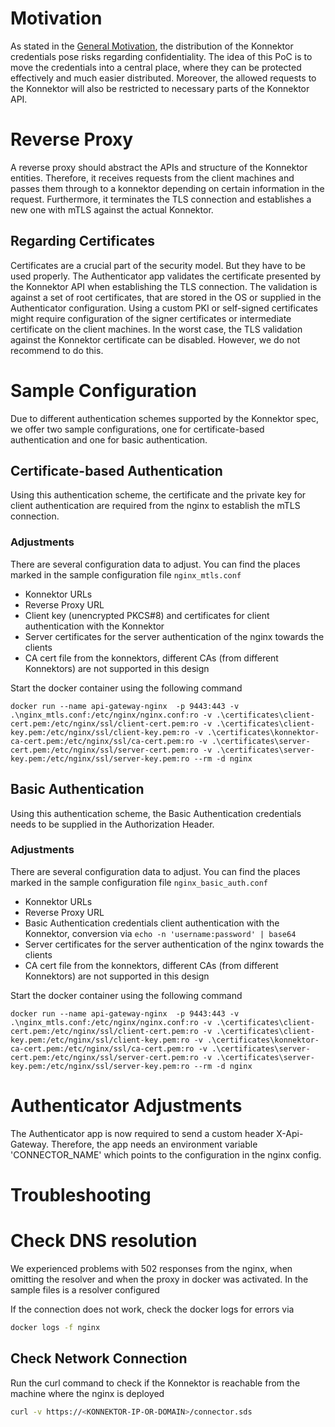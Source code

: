# Motivation
As stated in the [General Motivation](../README.md), the distribution of the Konnektor credentials pose risks regarding confidentiality. The idea of this PoC is to move the credentials into a central place, where they can be protected effectively and much easier distributed. Moreover, the allowed requests to the Konnektor will also be restricted to necessary parts of the Konnektor API.

# Reverse Proxy
A reverse proxy should abstract the APIs and structure of the Konnektor entities. Therefore, it receives requests from the client machines and passes them through to a konnektor depending on certain information in the request. Furthermore, it terminates the TLS connection and establishes a new one with mTLS against the actual Konnektor.

## Regarding Certificates
Certificates are a crucial part of the security model. But they have to be used properly.
The Authenticator app validates the certificate presented by the Konnektor API when establishing the TLS connection. The validation is against a set of root certificates, that are stored in the OS or supplied in the Authenticator configuration. Using a custom PKI or self-signed certificates might require configuration of the signer certificates or intermediate certificate on the client machines.
In the worst case, the TLS validation against the Konnektor certificate can be disabled. However, we do not recommend to do this.

# Sample Configuration
Due to different authentication schemes supported by the Konnektor spec, we offer two sample configurations, one for certificate-based authentication and one for basic authentication.

## Certificate-based Authentication

Using this authentication scheme, the certificate and the private key for client authentication are required from the nginx to establish the mTLS connection. 

### Adjustments
There are several configuration data to adjust. You can find the places marked in the sample configuration file `nginx_mtls.conf`
* Konnektor URLs
* Reverse Proxy URL
* Client key (unencrypted PKCS#8) and certificates for client authentication with the Konnektor 
* Server certificates for the server authentication of the nginx towards the clients
* CA cert file from the konnektors, different CAs (from different Konnektors) are not supported in this design

Start the docker container using the following command

`docker run --name api-gateway-nginx  -p 9443:443 -v .\nginx_mtls.conf:/etc/nginx/nginx.conf:ro -v .\certificates\client-cert.pem:/etc/nginx/ssl/client-cert.pem:ro -v .\certificates\client-key.pem:/etc/nginx/ssl/client-key.pem:ro -v .\certificates\konnektor-ca-cert.pem:/etc/nginx/ssl/ca-cert.pem:ro -v .\certificates\server-cert.pem:/etc/nginx/ssl/server-cert.pem:ro -v .\certificates\server-key.pem:/etc/nginx/ssl/server-key.pem:ro --rm -d nginx`

## Basic Authentication
Using this authentication scheme, the Basic Authentication credentials needs to be supplied in the Authorization Header.

### Adjustments

There are several configuration data to adjust. You can find the places marked in the sample configuration file `nginx_basic_auth.conf`
* Konnektor URLs
* Reverse Proxy URL
* Basic Authentication credentials client authentication with the Konnektor, conversion via  `echo -n 'username:password' | base64`
* Server certificates for the server authentication of the nginx towards the clients
* CA cert file from the konnektors, different CAs (from different Konnektors) are not supported in this design

Start the docker container using the following command

`docker run --name api-gateway-nginx  -p 9443:443 -v .\nginx_mtls.conf:/etc/nginx/nginx.conf:ro -v .\certificates\client-cert.pem:/etc/nginx/ssl/client-cert.pem:ro -v .\certificates\client-key.pem:/etc/nginx/ssl/client-key.pem:ro -v .\certificates\konnektor-ca-cert.pem:/etc/nginx/ssl/ca-cert.pem:ro -v .\certificates\server-cert.pem:/etc/nginx/ssl/server-cert.pem:ro -v .\certificates\server-key.pem:/etc/nginx/ssl/server-key.pem:ro --rm -d nginx`

# Authenticator Adjustments
The Authenticator app is now required to send a custom header X-Api-Gateway.
Therefore, the app needs an environment variable 'CONNECTOR_NAME' which points to the configuration in the nginx config.

# Troubleshooting

# Check DNS resolution
We experienced problems with 502 responses from the nginx, when omitting the resolver and when the proxy in docker was activated.
In the sample files is a resolver configured

If the connection does not work, check the docker logs for errors via 
```bash docker logs
docker logs -f nginx
```

## Check Network Connection
Run the curl command to check if the Konnektor is reachable from the machine where the nginx is deployed

``` bash curl command
curl -v https://<KONNEKTOR-IP-OR-DOMAIN>/connector.sds
```
